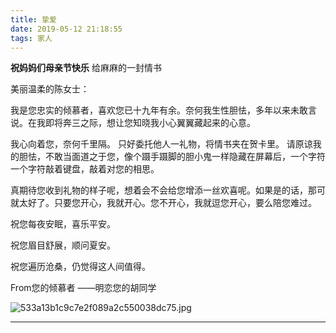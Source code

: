 ```yaml
---
title: 挚爱
date: 2019-05-12 21:18:55
tags: 家人
---
```


**祝妈妈们母亲节快乐**
给麻麻的一封情书

美丽温柔的陈女士：

我是您忠实的倾慕者，喜欢您已十九年有余。奈何我生性胆怯，多年以来未敢言说。在我即将奔三之际，想让您知晓我小心翼翼藏起来的心意。

我心向着您，奈何千里隔。
只好委托他人一礼物，将情书夹在贺卡里。
请原谅我的胆怯，不敢当面道之于您，像个蹑手蹑脚的胆小鬼一样隐藏在屏幕后，一个字符一个字符敲着键盘，敲着对您的相思。

真期待您收到礼物的样子呢，想着会不会给您增添一丝欢喜呢。如果是的话，那可就太好了。只要您开心，我就开心。您不开心，我就逗您开心，要么陪您难过。

祝您每夜安眠，喜乐平安。

祝您眉目舒展，顺问夏安。

祝您遍历沧桑，仍觉得这人间值得。

From您的倾慕者
——明恋您的胡同学

![533a13b1c9c7e2f089a2c550038dc75.jpg](https://i.loli.net/2020/06/30/Z7JimuVWL35Xa2v.jpg)

---